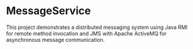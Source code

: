 # MessageService
This project demonstrates a distributed messaging system using Java RMI for remote method invocation and JMS with Apache ActiveMQ for asynchronous message communication. 
